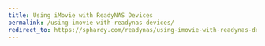 ```yaml
---
title: Using iMovie with ReadyNAS Devices
permalink: /using-imovie-with-readynas-devices/
redirect_to: https://sphardy.com/readynas/using-imovie-with-readynas-devices/
---
```

